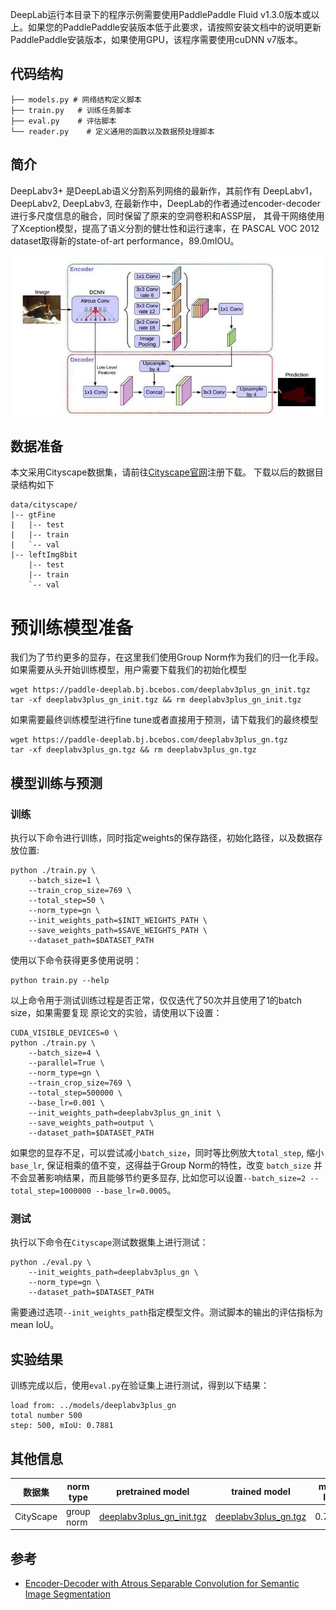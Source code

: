 DeepLab运行本目录下的程序示例需要使用PaddlePaddle Fluid v1.3.0版本或以上。如果您的PaddlePaddle安装版本低于此要求，请按照安装文档中的说明更新PaddlePaddle安装版本，如果使用GPU，该程序需要使用cuDNN v7版本。


## 代码结构
```
├── models.py # 网络结构定义脚本
├── train.py   # 训练任务脚本
├── eval.py    # 评估脚本
└── reader.py    # 定义通用的函数以及数据预处理脚本
```

## 简介

DeepLabv3+ 是DeepLab语义分割系列网络的最新作，其前作有 DeepLabv1，DeepLabv2, DeepLabv3,
在最新作中，DeepLab的作者通过encoder-decoder进行多尺度信息的融合，同时保留了原来的空洞卷积和ASSP层，
其骨干网络使用了Xception模型，提高了语义分割的健壮性和运行速率，在 PASCAL VOC 2012 dataset取得新的state-of-art performance，89.0mIOU。

![](./imgs/model.png)


## 数据准备



本文采用Cityscape数据集，请前往[Cityscape官网](https://www.cityscapes-dataset.com)注册下载。
下载以后的数据目录结构如下
```
data/cityscape/
|-- gtFine
|   |-- test
|   |-- train
|   `-- val
|-- leftImg8bit
    |-- test
    |-- train
    `-- val
```

# 预训练模型准备

我们为了节约更多的显存，在这里我们使用Group Norm作为我们的归一化手段。
如果需要从头开始训练模型，用户需要下载我们的初始化模型
```
wget https://paddle-deeplab.bj.bcebos.com/deeplabv3plus_gn_init.tgz
tar -xf deeplabv3plus_gn_init.tgz && rm deeplabv3plus_gn_init.tgz
```
如果需要最终训练模型进行fine tune或者直接用于预测，请下载我们的最终模型
```
wget https://paddle-deeplab.bj.bcebos.com/deeplabv3plus_gn.tgz
tar -xf deeplabv3plus_gn.tgz && rm deeplabv3plus_gn.tgz
```


## 模型训练与预测

### 训练
执行以下命令进行训练，同时指定weights的保存路径，初始化路径，以及数据存放位置:
```
python ./train.py \
    --batch_size=1 \
    --train_crop_size=769 \
    --total_step=50 \
    --norm_type=gn \
    --init_weights_path=$INIT_WEIGHTS_PATH \
    --save_weights_path=$SAVE_WEIGHTS_PATH \
    --dataset_path=$DATASET_PATH
```
使用以下命令获得更多使用说明：
```
python train.py --help
```
以上命令用于测试训练过程是否正常，仅仅迭代了50次并且使用了1的batch size，如果需要复现
原论文的实验，请使用以下设置：
```
CUDA_VISIBLE_DEVICES=0 \
python ./train.py \
    --batch_size=4 \
    --parallel=True \
    --norm_type=gn \
    --train_crop_size=769 \
    --total_step=500000 \
    --base_lr=0.001 \
    --init_weights_path=deeplabv3plus_gn_init \
    --save_weights_path=output \
    --dataset_path=$DATASET_PATH
```
如果您的显存不足，可以尝试减小`batch_size`，同时等比例放大`total_step`, 缩小`base_lr`, 保证相乘的值不变，这得益于Group Norm的特性，改变 `batch_size` 并不会显著影响结果，而且能够节约更多显存, 比如您可以设置`--batch_size=2 --total_step=1000000 --base_lr=0.0005`。

### 测试
执行以下命令在`Cityscape`测试数据集上进行测试：
```
python ./eval.py \
    --init_weights_path=deeplabv3plus_gn \
    --norm_type=gn \
    --dataset_path=$DATASET_PATH
```
需要通过选项`--init_weights_path`指定模型文件。测试脚本的输出的评估指标为mean IoU。


## 实验结果
训练完成以后，使用`eval.py`在验证集上进行测试，得到以下结果：
```
load from: ../models/deeplabv3plus_gn
total number 500
step: 500, mIoU: 0.7881
```

## 其他信息

|数据集 | norm type | pretrained model | trained model | mean IoU
|---|---|---|---|---|
|CityScape | group norm | [deeplabv3plus_gn_init.tgz](https://paddle-deeplab.bj.bcebos.com/deeplabv3plus_gn_init.tgz) | [deeplabv3plus_gn.tgz](https://paddle-deeplab.bj.bcebos.com/deeplabv3plus_gn.tgz) | 0.7881 |

## 参考

- [Encoder-Decoder with Atrous Separable Convolution for Semantic Image Segmentation](https://arxiv.org/abs/1802.02611)

